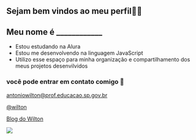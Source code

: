## Sejam bem vindos ao meu perfil💙👋




## Meu nome é ____________


- Estou estudando na Alura
- Estou me desenvolvendo na linguagem JavaScript
- Utilizo esse espaço para minha organização e compartilhamento dos meus projetos desenvilvidos

### você pode entrar em contato comigo 📧

antoniowilton@prof.educacao.sp.gov.br

[@wilton](https://x.com/wiltoncabral)

[Blog do Wilton](https://wilton01.blogspot.com/)

![](https://media.tenor.com/FUPAM32pcXEAAAAM/waves.gif)



